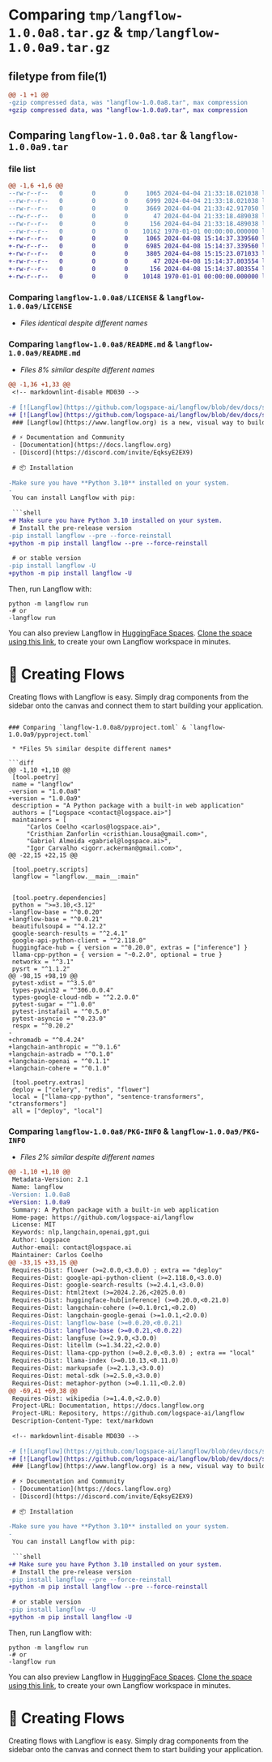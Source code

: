 # Comparing `tmp/langflow-1.0.0a8.tar.gz` & `tmp/langflow-1.0.0a9.tar.gz`

## filetype from file(1)

```diff
@@ -1 +1 @@
-gzip compressed data, was "langflow-1.0.0a8.tar", max compression
+gzip compressed data, was "langflow-1.0.0a9.tar", max compression
```

## Comparing `langflow-1.0.0a8.tar` & `langflow-1.0.0a9.tar`

### file list

```diff
@@ -1,6 +1,6 @@
--rw-r--r--   0        0        0     1065 2024-04-04 21:33:18.021038 langflow-1.0.0a8/LICENSE
--rw-r--r--   0        0        0     6999 2024-04-04 21:33:18.021038 langflow-1.0.0a8/README.md
--rw-r--r--   0        0        0     3669 2024-04-04 21:33:42.917050 langflow-1.0.0a8/pyproject.toml
--rw-r--r--   0        0        0       47 2024-04-04 21:33:18.489038 langflow-1.0.0a8/src/backend/langflow/version/__init__.py
--rw-r--r--   0        0        0      156 2024-04-04 21:33:18.489038 langflow-1.0.0a8/src/backend/langflow/version/version.py
--rw-r--r--   0        0        0    10162 1970-01-01 00:00:00.000000 langflow-1.0.0a8/PKG-INFO
+-rw-r--r--   0        0        0     1065 2024-04-08 15:14:37.339560 langflow-1.0.0a9/LICENSE
+-rw-r--r--   0        0        0     6985 2024-04-08 15:14:37.339560 langflow-1.0.0a9/README.md
+-rw-r--r--   0        0        0     3805 2024-04-08 15:15:23.071033 langflow-1.0.0a9/pyproject.toml
+-rw-r--r--   0        0        0       47 2024-04-08 15:14:37.803554 langflow-1.0.0a9/src/backend/langflow/version/__init__.py
+-rw-r--r--   0        0        0      156 2024-04-08 15:14:37.803554 langflow-1.0.0a9/src/backend/langflow/version/version.py
+-rw-r--r--   0        0        0    10148 1970-01-01 00:00:00.000000 langflow-1.0.0a9/PKG-INFO
```

### Comparing `langflow-1.0.0a8/LICENSE` & `langflow-1.0.0a9/LICENSE`

 * *Files identical despite different names*

### Comparing `langflow-1.0.0a8/README.md` & `langflow-1.0.0a9/README.md`

 * *Files 8% similar despite different names*

```diff
@@ -1,36 +1,33 @@
 <!-- markdownlint-disable MD030 -->
 
-# [![Langflow](https://github.com/logspace-ai/langflow/blob/dev/docs/static/img/new_langflow_demo.gif)](https://www.langflow.org)
+# [![Langflow](https://github.com/logspace-ai/langflow/blob/dev/docs/static/img/hero.png)](https://www.langflow.org)
 ### [Langflow](https://www.langflow.org) is a new, visual way to build, iterate and deploy AI apps.
 
 # ⚡️ Documentation and Community
 - [Documentation](https://docs.langflow.org)
 - [Discord](https://discord.com/invite/EqksyE2EX9)
 
 # 📦 Installation
 
-Make sure you have **Python 3.10** installed on your system.
-
 You can install Langflow with pip:
 
 ```shell
+# Make sure you have Python 3.10 installed on your system.
 # Install the pre-release version
-pip install langflow --pre --force-reinstall
+python -m pip install langflow --pre --force-reinstall
 
 # or stable version
-pip install langflow -U
+python -m pip install langflow -U
 ```
 
 Then, run Langflow with:
 
 ```shell
 python -m langflow run
-# or
-langflow run
 ```
 
 You can also preview Langflow in [HuggingFace Spaces](https://huggingface.co/spaces/Logspace/Langflow-Preview). [Clone the space using this link](https://huggingface.co/spaces/Logspace/Langflow-Preview?duplicate=true), to create your own Langflow workspace in minutes.
 
 # 🎨 Creating Flows
 
 Creating flows with Langflow is easy. Simply drag components from the sidebar onto the canvas and connect them to start building your application.
```

### Comparing `langflow-1.0.0a8/pyproject.toml` & `langflow-1.0.0a9/pyproject.toml`

 * *Files 5% similar despite different names*

```diff
@@ -1,10 +1,10 @@
 [tool.poetry]
 name = "langflow"
-version = "1.0.0a8"
+version = "1.0.0a9"
 description = "A Python package with a built-in web application"
 authors = ["Logspace <contact@logspace.ai>"]
 maintainers = [
     "Carlos Coelho <carlos@logspace.ai>",
     "Cristhian Zanforlin <cristhian.lousa@gmail.com>",
     "Gabriel Almeida <gabriel@logspace.ai>",
     "Igor Carvalho <igorr.ackerman@gmail.com>",
@@ -22,15 +22,15 @@
 
 [tool.poetry.scripts]
 langflow = "langflow.__main__:main"
 
 
 [tool.poetry.dependencies]
 python = ">=3.10,<3.12"
-langflow-base = "^0.0.20"
+langflow-base = "^0.0.21"
 beautifulsoup4 = "^4.12.2"
 google-search-results = "^2.4.1"
 google-api-python-client = "^2.118.0"
 huggingface-hub = { version = "^0.20.0", extras = ["inference"] }
 llama-cpp-python = { version = "~0.2.0", optional = true }
 networkx = "^3.1"
 pysrt = "^1.1.2"
@@ -98,15 +98,19 @@
 pytest-xdist = "^3.5.0"
 types-pywin32 = "^306.0.0.4"
 types-google-cloud-ndb = "^2.2.0.0"
 pytest-sugar = "^1.0.0"
 pytest-instafail = "^0.5.0"
 pytest-asyncio = "^0.23.0"
 respx = "^0.20.2"
-
+chromadb = "^0.4.24"
+langchain-anthropic = "^0.1.6"
+langchain-astradb = "^0.1.0"
+langchain-openai = "^0.1.1"
+langchain-cohere = "^0.1.0"
 
 [tool.poetry.extras]
 deploy = ["celery", "redis", "flower"]
 local = ["llama-cpp-python", "sentence-transformers", "ctransformers"]
 all = ["deploy", "local"]
```

### Comparing `langflow-1.0.0a8/PKG-INFO` & `langflow-1.0.0a9/PKG-INFO`

 * *Files 2% similar despite different names*

```diff
@@ -1,10 +1,10 @@
 Metadata-Version: 2.1
 Name: langflow
-Version: 1.0.0a8
+Version: 1.0.0a9
 Summary: A Python package with a built-in web application
 Home-page: https://github.com/logspace-ai/langflow
 License: MIT
 Keywords: nlp,langchain,openai,gpt,gui
 Author: Logspace
 Author-email: contact@logspace.ai
 Maintainer: Carlos Coelho
@@ -33,15 +33,15 @@
 Requires-Dist: flower (>=2.0.0,<3.0.0) ; extra == "deploy"
 Requires-Dist: google-api-python-client (>=2.118.0,<3.0.0)
 Requires-Dist: google-search-results (>=2.4.1,<3.0.0)
 Requires-Dist: html2text (>=2024.2.26,<2025.0.0)
 Requires-Dist: huggingface-hub[inference] (>=0.20.0,<0.21.0)
 Requires-Dist: langchain-cohere (>=0.1.0rc1,<0.2.0)
 Requires-Dist: langchain-google-genai (>=1.0.1,<2.0.0)
-Requires-Dist: langflow-base (>=0.0.20,<0.0.21)
+Requires-Dist: langflow-base (>=0.0.21,<0.0.22)
 Requires-Dist: langfuse (>=2.9.0,<3.0.0)
 Requires-Dist: litellm (>=1.34.22,<2.0.0)
 Requires-Dist: llama-cpp-python (>=0.2.0,<0.3.0) ; extra == "local"
 Requires-Dist: llama-index (>=0.10.13,<0.11.0)
 Requires-Dist: markupsafe (>=2.1.3,<3.0.0)
 Requires-Dist: metal-sdk (>=2.5.0,<3.0.0)
 Requires-Dist: metaphor-python (>=0.1.11,<0.2.0)
@@ -69,41 +69,38 @@
 Requires-Dist: wikipedia (>=1.4.0,<2.0.0)
 Project-URL: Documentation, https://docs.langflow.org
 Project-URL: Repository, https://github.com/logspace-ai/langflow
 Description-Content-Type: text/markdown
 
 <!-- markdownlint-disable MD030 -->
 
-# [![Langflow](https://github.com/logspace-ai/langflow/blob/dev/docs/static/img/new_langflow_demo.gif)](https://www.langflow.org)
+# [![Langflow](https://github.com/logspace-ai/langflow/blob/dev/docs/static/img/hero.png)](https://www.langflow.org)
 ### [Langflow](https://www.langflow.org) is a new, visual way to build, iterate and deploy AI apps.
 
 # ⚡️ Documentation and Community
 - [Documentation](https://docs.langflow.org)
 - [Discord](https://discord.com/invite/EqksyE2EX9)
 
 # 📦 Installation
 
-Make sure you have **Python 3.10** installed on your system.
-
 You can install Langflow with pip:
 
 ```shell
+# Make sure you have Python 3.10 installed on your system.
 # Install the pre-release version
-pip install langflow --pre --force-reinstall
+python -m pip install langflow --pre --force-reinstall
 
 # or stable version
-pip install langflow -U
+python -m pip install langflow -U
 ```
 
 Then, run Langflow with:
 
 ```shell
 python -m langflow run
-# or
-langflow run
 ```
 
 You can also preview Langflow in [HuggingFace Spaces](https://huggingface.co/spaces/Logspace/Langflow-Preview). [Clone the space using this link](https://huggingface.co/spaces/Logspace/Langflow-Preview?duplicate=true), to create your own Langflow workspace in minutes.
 
 # 🎨 Creating Flows
 
 Creating flows with Langflow is easy. Simply drag components from the sidebar onto the canvas and connect them to start building your application.
```

